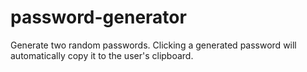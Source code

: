 # password-generator
Generate two random passwords.
Clicking a generated password will automatically copy it to the user's clipboard.
